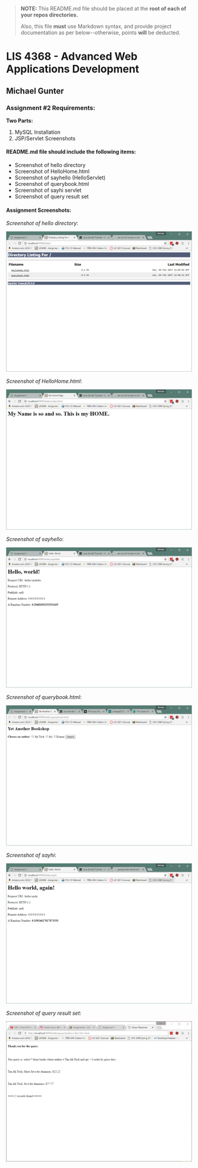 > **NOTE:** This README.md file should be placed at the **root of each of your repos directories.**
>
>Also, this file **must** use Markdown syntax, and provide project documentation as per below--otherwise, points **will** be deducted.
>
>

# LIS 4368 - Advanced Web Applications Development

## Michael Gunter

### Assignment #2 Requirements:

**Two Parts:**
1. MySQL Installation
2. JSP/Servlet Screenshots

#### README.md file should include the following items:

* Screenshot of hello directory
* Screenshot of HelloHome.html
* Screenshot of sayhello (HelloServlet)
* Screenshot of querybook.html
* Screenshot of sayhi servlet
* Screenshot of query result set

#### Assignment Screenshots:

*Screenshot of hello directory*:

![Hello Screenshot](img/hello.png)

*Screenshot of HelloHome.html*:

![HelloHome.html Screenshot](img/HelloHome.png)

*Screenshot of sayhello*:

![sayhello Screenshot](img/sayhello.png)

*Screenshot of querybook.html*:

![Querybook.html Screenshot](img/querybook.png)

*Screenshot of sayhi*:

![Sayhi Servlet Screenshot](img/sayhi.png)

*Screenshot of query result set*:

![Query Result Set Screenshot](img/qrs.png)
